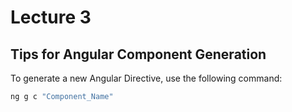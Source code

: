 # Lecture 3

## Tips for Angular Component Generation  

To generate a new Angular Directive, use the following command:  

```bash
ng g c "Component_Name"
```
